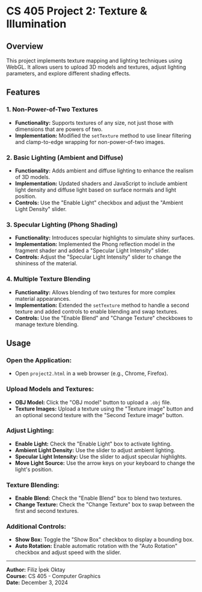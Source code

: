 # CS 405 Project 2: Texture & Illumination

## Overview

This project implements texture mapping and lighting techniques using WebGL. It allows users to upload 3D models and textures, adjust lighting parameters, and explore different shading effects.

## Features

### 1. Non-Power-of-Two Textures
- **Functionality:** Supports textures of any size, not just those with dimensions that are powers of two.
- **Implementation:** Modified the `setTexture` method to use linear filtering and clamp-to-edge wrapping for non-power-of-two images.

### 2. Basic Lighting (Ambient and Diffuse)
- **Functionality:** Adds ambient and diffuse lighting to enhance the realism of 3D models.
- **Implementation:** Updated shaders and JavaScript to include ambient light density and diffuse light based on surface normals and light position.
- **Controls:** Use the "Enable Light" checkbox and adjust the "Ambient Light Density" slider.

### 3. Specular Lighting (Phong Shading)
- **Functionality:** Introduces specular highlights to simulate shiny surfaces.
- **Implementation:** Implemented the Phong reflection model in the fragment shader and added a "Specular Light Intensity" slider.
- **Controls:** Adjust the "Specular Light Intensity" slider to change the shininess of the material.

### 4. Multiple Texture Blending
- **Functionality:** Allows blending of two textures for more complex material appearances.
- **Implementation:** Extended the `setTexture` method to handle a second texture and added controls to enable blending and swap textures.
- **Controls:** Use the "Enable Blend" and "Change Texture" checkboxes to manage texture blending.

## Usage

### Open the Application:
- Open `project2.html` in a web browser (e.g., Chrome, Firefox).

### Upload Models and Textures:
- **OBJ Model:** Click the "OBJ model" button to upload a `.obj` file.
- **Texture Images:** Upload a texture using the "Texture image" button and an optional second texture with the "Second Texture image" button.

### Adjust Lighting:
- **Enable Light:** Check the "Enable Light" box to activate lighting.
- **Ambient Light Density:** Use the slider to adjust ambient lighting.
- **Specular Light Intensity:** Use the slider to adjust specular highlights.
- **Move Light Source:** Use the arrow keys on your keyboard to change the light's position.

### Texture Blending:
- **Enable Blend:** Check the "Enable Blend" box to blend two textures.
- **Change Texture:** Check the "Change Texture" box to swap between the first and second textures.

### Additional Controls:
- **Show Box:** Toggle the "Show Box" checkbox to display a bounding box.
- **Auto Rotation:** Enable automatic rotation with the "Auto Rotation" checkbox and adjust speed with the slider.

---

**Author:** Filiz İpek Oktay  
**Course:** CS 405 - Computer Graphics  
**Date:** December 3, 2024
